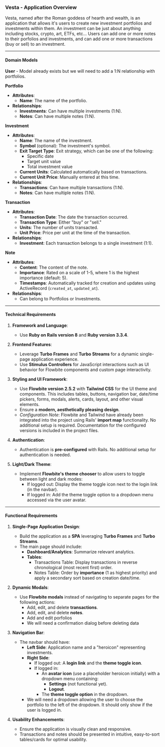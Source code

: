 ### **Vesta - Application Overview**

Vesta, named after the Roman goddess of hearth and wealth, is an application that allows it's users to create new investment portfolios and investments within them. An investment can be just about anything including stocks, crypto, art, ETFs, etc... Users can add one or more notes to their porfolios and investments, and can add one or more transactions (buy or sell) to an investment.

* * *

#### **Domain Models**

**User** - Model already exists but we will need to add a 1:N relationship with portfolios.

**Portfolio**

- **Attributes**:
    - **Name**: The name of the portfolio.
- **Relationships**:
    - **Investments**: Can have multiple investments (1:N).
    - **Notes**: Can have multiple notes (1:N).

**Investment**

- **Attributes**:
    - **Name**: The name of the investment.
    - **Symbol** (optional): The investment's symbol.
    - **Exit Target Type**: Exit strategy, which can be one of the following:
        - Specific date
        - Target unit value
        - Total investment value
    - **Current Units**: Calculated automatically based on transactions.
    - **Current Unit Price**: Manually entered at this time.
- **Relationships**:
    - **Transactions**: Can have multiple transactions (1:N).
    - **Notes**: Can have multiple notes (1:N).

**Transaction**

- **Attributes**:
    - **Transaction Date**: The date the transaction occurred.
    - **Transaction Type**: Either "buy" or "sell."
    - **Units**: The number of units transacted.
    - **Unit Price**: Price per unit at the time of the transaction.
- **Relationships**:
    - **Investment**: Each transaction belongs to a single investment (1:1).

**Note**

- **Attributes**:
    - **Content**: The content of the note.
    - **Importance**: Rated on a scale of 1-5, where 1 is the highest importance (default: 5).
    - **Timestamps**: Automatically tracked for creation and updates using ActiveRecord (`created_at`, `updated_at`).
- **Relationships**:
    - Can belong to Portfolios or Investments.

* * *

#### **Technical Requirements**

1.  **Framework and Language**:
    
    - Use **Ruby on Rails version 8** and **Ruby version 3.3.4**.
2.  **Frontend Features**:
    
    - Leverage **Turbo Frames** and **Turbo Streams** for a dynamic single-page application experience.
    - Use **Stimulus Controllers** for JavaScript interactions such as UI behavior for Flowbite components and custom page interactivity.
3.  **Styling and UI Framework**:
    
    - Use **Flowbite version 2.5.2** with **Tailwind CSS** for the UI theme and components. This includes tables, buttons, navigation bar, date/time pickers, forms, modals, alerts, cards, layout, and other visual elements.
    - Ensure a **modern, aesthetically pleasing design**.
    - *Configuration Note*: Flowbite and Tailwind have already been integrated into the project using Rails' **import map** functionality. No additional setup is required. Documentation for the configured versions is included in the project files.
4.  **Authentication**:
    
    - Authentication is **pre-configured** with Rails. No additional setup for authentication is needed.
5.  **Light/Dark Theme**:
    
    - Implement **Flowbite's theme chooser** to allow users to toggle between light and dark modes:
        - If logged out: Display the theme toggle icon next to the login link (in the navbar).
        - If logged in: Add the theme toggle option to a dropdown menu accessed via the user avatar.

* * *

#### **Functional Requirements**

1.  **Single-Page Application Design**:
    
    - Build the application as a **SPA** leveraging **Turbo Frames** and **Turbo Streams**.
    - The main page should include:
        - **Dashboard/Analytics**: Summarize relevant analytics.
        - **Tables**:
            - Transactions Table: Display transactions in reverse chronological (most recent first) order.
            - Notes Table: Order by **importance** (1 as highest priority) and apply a secondary sort based on creation date/time.
2.  **Dynamic Modals**:
    
    - Use **Flowbite modals** instead of navigating to separate pages for the following actions:
        - Add, edit, and delete **transactions**.
        - Add, edit, and delete **notes**.
        - Add and edit porfolios
        - We will need a confirmation dialog before deleting data
3.  **Navigation Bar**:
    
    - The navbar should have:
        - **Left Side**: Application name and a "heroicon" representing investments.
        - **Right Side**:
            - If logged out: A **login link** and the **theme toggle icon**.
            - If logged in:
                - An **avatar icon** (use a placeholder heroicon initially) with a dropdown menu containing:
                    - **Settings** (not functional yet).
                    - **Logout**.
                - The **theme toggle option** in the dropdown.
        - We will need a dropdown allowing the user to choose the portfolio to the left of the dropdown. It should only show if the user is logged in.
4.  **Usability Enhancements**:
    
    - Ensure the application is visually clean and responsive.
    - Transactions and notes should be presented in intuitive, easy-to-sort tables/cards for optimal usability.
